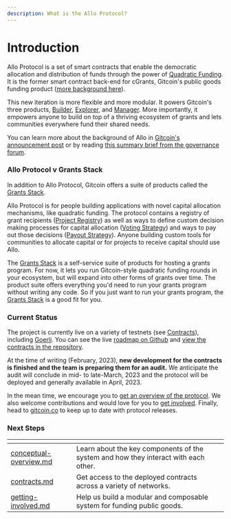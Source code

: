 ```yaml
---
description: What is the Allo Protocol?
---
```


# Introduction

Allo Protocol is a set of smart contracts that enable the democratic allocation and distribution of funds through the power of [Quadratic Funding](https://papers.ssrn.com/sol3/papers.cfm?abstract\_id=3243656). It is the former smart contract back-end for cGrants, Gitcoin's public goods funding product ([more background here](https://gov.gitcoin.co/t/introducing-gitcoin-grants-stack-allo-protocol-product-overviews-part-1-of-2/12664#the-story-of-allo-protocol-rebuilding-cgrants-from-the-ground-up-1)).

This new iteration is more flexible and more modular. It powers Gitcoin's three products, [Builder](https://github.com/gitcoinco/grants-round/tree/main/packages/builder), [Explorer](https://github.com/gitcoinco/grants-round/tree/main/packages/grant-explorer), and [Manager](https://github.com/gitcoinco/grants-round/tree/main/packages/round-manager). More importantly, it empowers anyone to build on top of a thriving ecosystem of grants and lets communities everywhere fund their shared needs.

You can learn more about the background of Allo in [Gitcoin's announcement post](https://go.gitcoin.co/blog/announcing-the-decentralized-future-of-gitcoin-grants) or by reading [this summary brief from the governance forum](https://gov.gitcoin.co/t/introducing-gitcoin-grants-stack-allo-protocol-product-overviews-part-1-of-2/12664/1).

### Allo Protocol v Grants Stack

In addition to Allo Protocol, Gitcoin offers a suite of products called the [Grants Stack](https://www.gitcoin.co/grants-stack).

Allo Protocol is for people building applications with novel capital allocation mechanisms, like quadratic funding. The protocol contains a registry of grant recipients ([Project Registry](core-concepts/project-registry.md)) as well as ways to define custom decision making processes for capital allocation ([Voting Strategy](core-concepts/voting-strategy.md)) and ways to pay out those decisions ([Payout Strategy](core-concepts/payout-strategy-coming-soon.md)). Anyone building custom tools for communities to allocate capital or for projects to receive capital should use Allo.

The [Grants Stack](https://www.gitcoin.co/grants-stack) is a self-service suite of products for hosting a grants program. For now, it lets you run Gitcoin-style quadratic funding rounds in your ecosystem, but will expand into other forms of grants over time. The product suite offers everything you'd need to run your grants program without writing any code. So if you just want to run your grants program, the [Grants Stack](https://www.gitcoin.co/grants-stack) is a good fit for you.

### Current Status

The project is currently live on a variety of testnets (see [Contracts](getting-started/contracts.md)), including [Goerli](getting-started/contracts.md#goerli). You can see the live [roadmap on Github](https://github.com/orgs/gitcoinco/projects/8/views/2) and [view the contracts in the repository](https://github.com/allo-protocol/contracts).

At the time of writing (February, 2023), **new development for the contracts is finished and the team is preparing them for an audit.** We anticipate the audit will conclude in mid- to late-March, 2023 and the protocol will be deployed and generally available in April, 2023.

In the mean time, we encourage you to [get an overview of the protocol](core-concepts/conceptual-overview.md). We also welcome contributions and would love for you to [get involved](extras/getting-involved.md). Finally, head to [gitcoin.co](https://www.gitcoin.co) to keep up to date with protocol releases.

### Next Steps

<table data-view="cards"><thead><tr><th data-type="content-ref"></th><th></th><th></th></tr></thead><tbody><tr><td><a href="core-concepts/conceptual-overview.md">conceptual-overview.md</a></td><td>Learn about the key components of the system and how they interact with each other.</td><td></td></tr><tr><td><a href="getting-started/contracts.md">contracts.md</a></td><td>Get access to the deployed contracts across a variety of networks.</td><td></td></tr><tr><td><a href="extras/getting-involved.md">getting-involved.md</a></td><td>Help us build a modular and composable system for funding public goods.</td><td></td></tr></tbody></table>
